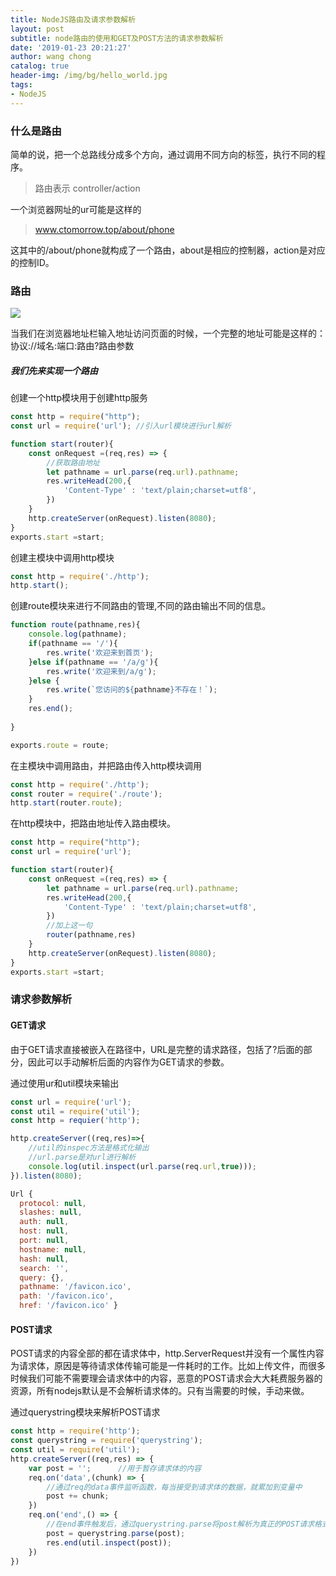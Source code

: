 ```yaml
---
title: NodeJS路由及请求参数解析
layout: post
subtitle: node路由的使用和GET及POST方法的请求参数解析
date: '2019-01-23 20:21:27'
author: wang chong
catalog: true
header-img: /img/bg/hello_world.jpg
tags:
- NodeJS
---
```


### 什么是路由

简单的说，把一个总路线分成多个方向，通过调用不同方向的标签，执行不同的程序。
> 路由表示 controller/action

一个浏览器网址的ur可能是这样的
> www.ctomorrow.top/about/phone

这其中的/about/phone就构成了一个路由，about是相应的控制器，action是对应的控制ID。

### 路由

![](https://user-gold-cdn.xitu.io/2019/1/23/1687af5d050bef40?w=636&h=275&f=png&s=22745)

当我们在浏览器地址栏输入地址访问页面的时候，一个完整的地址可能是这样的：协议://域名:端口:路由?路由参数

##### 我们先来实现一个路由
创建一个http模块用于创建http服务
```JavaScript
const http = require("http");
const url = require('url'); //引入url模块进行url解析

function start(router){
    const onRequest =(req,res) => {
        //获取路由地址
        let pathname = url.parse(req.url).pathname;
        res.writeHead(200,{
            'Content-Type' : 'text/plain;charset=utf8',
        })
    }
    http.createServer(onRequest).listen(8080);
}
exports.start =start;
```
创建主模块中调用http模块
```javascript
const http = require('./http');
http.start();
```
创建route模块来进行不同路由的管理,不同的路由输出不同的信息。
```javascript
function route(pathname,res){
    console.log(pathname);
    if(pathname == '/'){
        res.write('欢迎来到首页');
    }else if(pathname == '/a/g'){
        res.write('欢迎来到/a/g');
    }else {
        res.write(`您访问的${pathname}不存在！`);
    }
    res.end();
    
}

exports.route = route;
```
在主模块中调用路由，并把路由传入http模块调用
```javascript
const http = require('./http');
const router = require('./route');
http.start(router.route);
```
在http模块中，把路由地址传入路由模块。
```javascript
const http = require("http");
const url = require('url');

function start(router){
    const onRequest =(req,res) => {
        let pathname = url.parse(req.url).pathname;
        res.writeHead(200,{
            'Content-Type' : 'text/plain;charset=utf8',
        })
        //加上这一句
        router(pathname,res)
    }
    http.createServer(onRequest).listen(8080);
}
exports.start =start;
```

### 请求参数解析

#### GET请求
由于GET请求直接被嵌入在路径中，URL是完整的请求路径，包括了?后面的部分，因此可以手动解析后面的内容作为GET请求的参数。

通过使用ur和util模块来输出
```javascript
const url = require('url');
const util = require('util');
const http = requier('http');

http.createServer((req,res)=>{
    //util的inspec方法是格式化输出
    //url.parse是对url进行解析
    console.log(util.inspect(url.parse(req.url,true)));
}).listen(8080);
```
```javascript
Url {
  protocol: null,
  slashes: null,
  auth: null,
  host: null,
  port: null,
  hostname: null,
  hash: null,
  search: '',
  query: {},
  pathname: '/favicon.ico',
  path: '/favicon.ico',
  href: '/favicon.ico' }
```

#### POST请求
POST请求的内容全部的都在请求体中，http.ServerRequest并没有一个属性内容为请求体，原因是等待请求体传输可能是一件耗时的工作。比如上传文件，而很多时候我们可能不需要理会请求体中的内容，恶意的POST请求会大大耗费服务器的资源，所有nodejs默认是不会解析请求体的。只有当需要的时候，手动来做。

通过querystring模块来解析POST请求
```javascript
const http = require('http');
const querystring = require('querystring');
const util = require('util');
http.createServer((req,res) => {
    var post = '';      //用于暂存请求体的内容
    req.on('data',(chunk) => {
        //通过req的data事件监听函数，每当接受到请求体的数据，就累加到变量中
        post += chunk;
    })
    req.on('end',() => {
        //在end事件触发后，通过querystring.parse将post解析为真正的POST请求格式，然后向客户端返回。
        post = querystring.parse(post);
        res.end(util.inspect(post));
    })
})
```